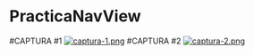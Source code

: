 # PracticaNavView
#CAPTURA #1
[![captura-1.png](https://i.postimg.cc/hG4jzJg8/captura-1.png)](https://postimg.cc/FYqmwHY1)
#CAPTURA #2
[![captura-2.png](https://i.postimg.cc/SNWNgLx7/captura-2.png)](https://postimg.cc/8jzS56Wj)
